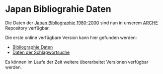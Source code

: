 # Japan Bibliograhie Daten

Die Daten der [Japan Bibliographie 1980-2000](https://www.oeaw.ac.at/jb80) sind nun in unserem [ARCHE](https://arche.acdh.oeaw.ac.at/browser/) Repository verfügbar.

Die erste online verfügbare Version kann hier gefunden werden:
* [Bibliographie Daten](https://arche.acdh.oeaw.ac.at/rest/69/ce/80/83/69ce8083-0d17-415e-a2cd-cd9dcb8fbe75)
* [Daten der Schlagwortsuche](https://arche.acdh.oeaw.ac.at/rest/91/44/39/fa/914439fa-47de-482e-9faf-4b0cfdc2d1bd)

Es können im Laufe der Zeit weitere überarbeitet Versionen verfügbar werden.
